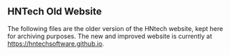 ## HNTech Old Website
The following files are the older version of the HNtech website, kept here for archiving purposes.
The new and improved website is currently at https://hntechsoftware.github.io.
